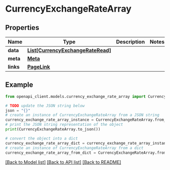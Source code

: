 # CurrencyExchangeRateArray


## Properties

Name | Type | Description | Notes
------------ | ------------- | ------------- | -------------
**data** | [**List[CurrencyExchangeRateRead]**](CurrencyExchangeRateRead.md) |  | 
**meta** | [**Meta**](Meta.md) |  | 
**links** | [**PageLink**](PageLink.md) |  | 

## Example

```python
from openapi_client.models.currency_exchange_rate_array import CurrencyExchangeRateArray

# TODO update the JSON string below
json = "{}"
# create an instance of CurrencyExchangeRateArray from a JSON string
currency_exchange_rate_array_instance = CurrencyExchangeRateArray.from_json(json)
# print the JSON string representation of the object
print(CurrencyExchangeRateArray.to_json())

# convert the object into a dict
currency_exchange_rate_array_dict = currency_exchange_rate_array_instance.to_dict()
# create an instance of CurrencyExchangeRateArray from a dict
currency_exchange_rate_array_from_dict = CurrencyExchangeRateArray.from_dict(currency_exchange_rate_array_dict)
```
[[Back to Model list]](../README.md#documentation-for-models) [[Back to API list]](../README.md#documentation-for-api-endpoints) [[Back to README]](../README.md)


